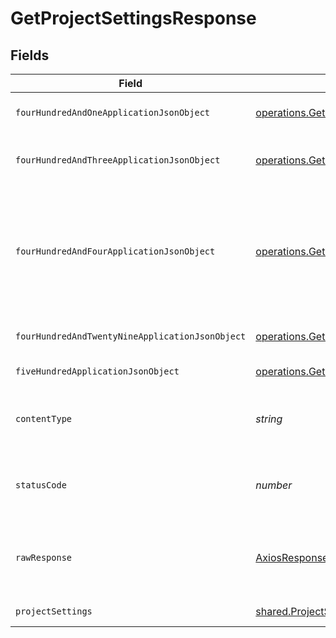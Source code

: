 # GetProjectSettingsResponse


## Fields

| Field                                                                                                                                             | Type                                                                                                                                              | Required                                                                                                                                          | Description                                                                                                                                       |
| ------------------------------------------------------------------------------------------------------------------------------------------------- | ------------------------------------------------------------------------------------------------------------------------------------------------- | ------------------------------------------------------------------------------------------------------------------------------------------------- | ------------------------------------------------------------------------------------------------------------------------------------------------- |
| `fourHundredAndOneApplicationJsonObject`                                                                                                          | [operations.GetProjectSettingsResponseBody](../../../sdk/models/operations/getprojectsettingsresponsebody.md)                                     | :heavy_minus_sign:                                                                                                                                | Credentials provided are invalid.                                                                                                                 |
| `fourHundredAndThreeApplicationJsonObject`                                                                                                        | [operations.GetProjectSettingsProjectResponseBody](../../../sdk/models/operations/getprojectsettingsprojectresponsebody.md)                       | :heavy_minus_sign:                                                                                                                                | None or insufficient credentials provided.                                                                                                        |
| `fourHundredAndFourApplicationJsonObject`                                                                                                         | [operations.GetProjectSettingsProjectResponseResponseBody](../../../sdk/models/operations/getprojectsettingsprojectresponseresponsebody.md)       | :heavy_minus_sign:                                                                                                                                | Insufficient credentials for a private project, OR the organization, project, or repository does not exist.                                       |
| `fourHundredAndTwentyNineApplicationJsonObject`                                                                                                   | [operations.GetProjectSettingsProjectResponse429ResponseBody](../../../sdk/models/operations/getprojectsettingsprojectresponse429responsebody.md) | :heavy_minus_sign:                                                                                                                                | API rate limits exceeded.                                                                                                                         |
| `fiveHundredApplicationJsonObject`                                                                                                                | [operations.GetProjectSettingsProjectResponse500ResponseBody](../../../sdk/models/operations/getprojectsettingsprojectresponse500responsebody.md) | :heavy_minus_sign:                                                                                                                                | Internal server error.                                                                                                                            |
| `contentType`                                                                                                                                     | *string*                                                                                                                                          | :heavy_check_mark:                                                                                                                                | HTTP response content type for this operation                                                                                                     |
| `statusCode`                                                                                                                                      | *number*                                                                                                                                          | :heavy_check_mark:                                                                                                                                | HTTP response status code for this operation                                                                                                      |
| `rawResponse`                                                                                                                                     | [AxiosResponse](https://axios-http.com/docs/res_schema)                                                                                           | :heavy_check_mark:                                                                                                                                | Raw HTTP response; suitable for custom response parsing                                                                                           |
| `projectSettings`                                                                                                                                 | [shared.ProjectSettings](../../../sdk/models/shared/projectsettings.md)                                                                           | :heavy_minus_sign:                                                                                                                                | Successful response.                                                                                                                              |